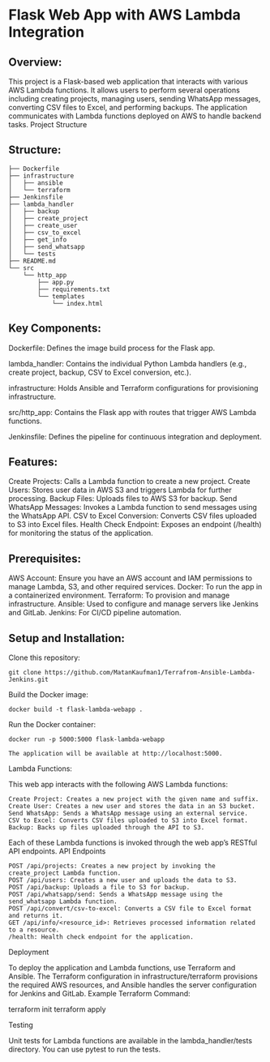 # Flask Web App with AWS Lambda Integration

## Overview:

This project is a Flask-based web application that interacts with various AWS Lambda functions. It allows users to perform several operations including creating projects, managing users, sending WhatsApp messages, converting CSV files to Excel, and performing backups. The application communicates with Lambda functions deployed on AWS to handle backend tasks.
Project Structure

## Structure:

    ├── Dockerfile
    ├── infrastructure
    │   ├── ansible
    │   └── terraform
    ├── Jenkinsfile
    ├── lambda_handler
    │   ├── backup
    │   ├── create_project
    │   ├── create_user
    │   ├── csv_to_excel
    │   ├── get_info
    │   ├── send_whatsapp
    │   └── tests
    ├── README.md
    └── src
        └── http_app
            ├── app.py
            ├── requirements.txt
            └── templates
                └── index.html

## Key Components:

Dockerfile: Defines the image build process for the Flask app.

lambda_handler: Contains the individual Python Lambda handlers (e.g., create project, backup, CSV to Excel conversion, etc.).

infrastructure: Holds Ansible and Terraform configurations for provisioning infrastructure.

src/http_app: Contains the Flask app with routes that trigger AWS Lambda functions.

Jenkinsfile: Defines the pipeline for continuous integration and deployment.

## Features:

Create Projects: Calls a Lambda function to create a new project.
Create Users: Stores user data in AWS S3 and triggers Lambda for further processing.
Backup Files: Uploads files to AWS S3 for backup.
Send WhatsApp Messages: Invokes a Lambda function to send messages using the WhatsApp API.
CSV to Excel Conversion: Converts CSV files uploaded to S3 into Excel files.
Health Check Endpoint: Exposes an endpoint (/health) for monitoring the status of the application.

## Prerequisites:

AWS Account: Ensure you have an AWS account and IAM permissions to manage Lambda, S3, and other required services.
Docker: To run the app in a containerized environment.
Terraform: To provision and manage infrastructure.
Ansible: Used to configure and manage servers like Jenkins and GitLab.
Jenkins: For CI/CD pipeline automation.

## Setup and Installation:

Clone this repository:

    git clone https://github.com/MatanKaufman1/Terrafrom-Ansible-Lambda-Jenkins.git

Build the Docker image:

    docker build -t flask-lambda-webapp .

Run the Docker container:

    docker run -p 5000:5000 flask-lambda-webapp

    The application will be available at http://localhost:5000.

Lambda Functions:

This web app interacts with the following AWS Lambda functions:

    Create Project: Creates a new project with the given name and suffix.
    Create User: Creates a new user and stores the data in an S3 bucket.
    Send WhatsApp: Sends a WhatsApp message using an external service.
    CSV to Excel: Converts CSV files uploaded to S3 into Excel format.
    Backup: Backs up files uploaded through the API to S3.

Each of these Lambda functions is invoked through the web app’s RESTful API endpoints.
API Endpoints

    POST /api/projects: Creates a new project by invoking the create_project Lambda function.
    POST /api/users: Creates a new user and uploads the data to S3.
    POST /api/backup: Uploads a file to S3 for backup.
    POST /api/whatsapp/send: Sends a WhatsApp message using the send_whatsapp Lambda function.
    POST /api/convert/csv-to-excel: Converts a CSV file to Excel format and returns it.
    GET /api/info/<resource_id>: Retrieves processed information related to a resource.
    /health: Health check endpoint for the application.

Deployment

To deploy the application and Lambda functions, use Terraform and Ansible. The Terraform configuration in infrastructure/terraform provisions the required AWS resources, and Ansible handles the server configuration for Jenkins and GitLab.
Example Terraform Command:

terraform init
terraform apply

Testing

Unit tests for Lambda functions are available in the lambda_handler/tests directory. You can use pytest to run the tests.
